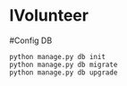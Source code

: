 # IVolunteer

#Config DB
```
python manage.py db init
python manage.py db migrate
python manage.py db upgrade
```
